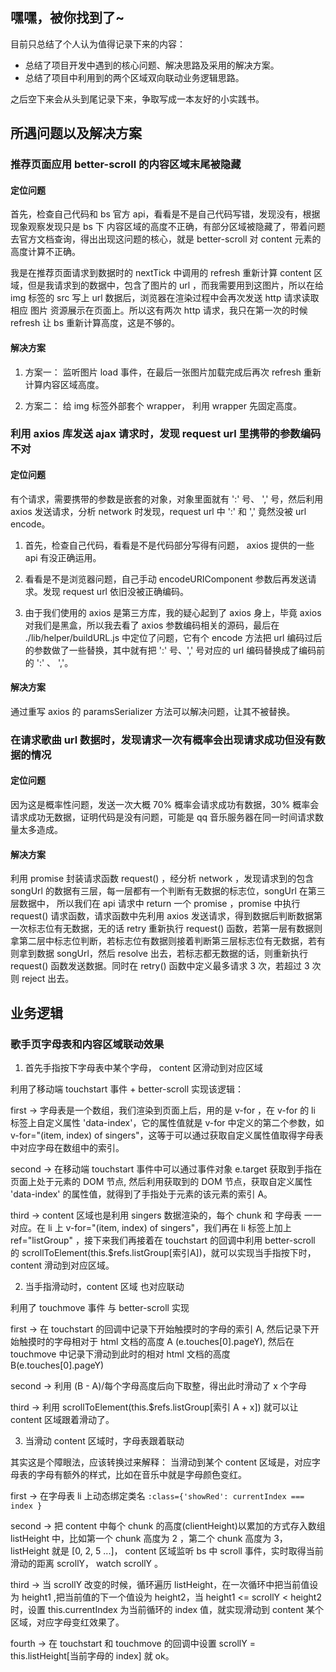 ## 嘿嘿，被你找到了~
目前只总结了个人认为值得记录下来的内容：

- 总结了项目开发中遇到的核心问题、解决思路及采用的解决方案。
- 总结了项目中利用到的两个区域双向联动业务逻辑思路。

之后空下来会从头到尾记录下来，争取写成一本友好的小实践书。

## 所遇问题以及解决方案
### 推荐页面应用 better-scroll 的内容区域末尾被隐藏
#### 定位问题

首先，检查自己代码和 bs 官方 api，看看是不是自己代码写错，发现没有，根据现象观察发现只是 bs 下 内容区域的高度不正确，有部分区域被隐藏了，带着问题去官方文档查询，得出出现这问题的核心，就是 better-scroll 对 content 元素的高度计算不正确。

我是在推荐页面请求到数据时的 nextTick 中调用的 refresh 重新计算 content 区域，但是我请求到的数据中，包含了图片的 url ，而我需要用到这图片，所以在给 img 标签的 src 写上 url 数据后，浏览器在渲染过程中会再次发送 http 请求读取相应 图片 资源展示在页面上。所以这有两次 http 请求，我只在第一次的时候 refresh 让 bs 重新计算高度，这是不够的。

#### 解决方案
1. 方案一： 监听图片 load 事件，在最后一张图片加载完成后再次 refresh 重新计算内容区域高度。

2. 方案二： 给 img 标签外部套个 wrapper， 利用 wrapper 先固定高度。

### 利用 axios 库发送 ajax 请求时，发现 request url 里携带的参数编码不对
#### 定位问题
有个请求，需要携带的参数是嵌套的对象，对象里面就有 ':' 号、 ',' 号，然后利用 axios 发送请求，分析 network 时发现，request url 中 ':' 和 ',' 竟然没被 url encode。

1. 首先，检查自己代码，看看是不是代码部分写得有问题， axios 提供的一些 api 有没正确运用。

2. 看看是不是浏览器问题，自己手动 encodeURIComponent 参数后再发送请求。发现 request url 依旧没被正确编码。

3. 由于我们使用的 axios 是第三方库，我的疑心起到了 axios 身上，毕竟 axios 对我们是黑盒，所以我去看了 axios 参数编码相关的源码，最后在 ./lib/helper/buildURL.js 中定位了问题，它有个 encode 方法把 url 编码过后的参数做了一些替换，其中就有把 ':' 号、',' 号对应的 url 编码替换成了编码前的 ':' 、 ','。

#### 解决方案
通过重写 axios 的 paramsSerializer 方法可以解决问题，让其不被替换。

### 在请求歌曲 url 数据时，发现请求一次有概率会出现请求成功但没有数据的情况
#### 定位问题
因为这是概率性问题，发送一次大概 70% 概率会请求成功有数据，30% 概率会请求成功无数据，证明代码是没有问题，可能是 qq 音乐服务器在同一时间请求数量太多造成。

#### 解决方案
利用 promise 封装请求函数 request() ，经分析 network ，发现请求到的包含 songUrl 的数据有三层，每一层都有一个判断有无数据的标志位，songUrl 在第三层数据中，
所以我们在 api 请求中 return 一个 promise ，promise 中执行 request() 请求函数，请求函数中先利用 axios 发送请求，得到数据后判断数据第一次标志位有无数据，无的话 retry 重新执行 request() 函数，若第一层有数据则拿第二层中标志位判断，若标志位有数据则接着判断第三层标志位有无数据，若有则拿到数据 songUrl，然后 resolve 出去，若标志都无数据的话，则重新执行 request() 函数发送数据。同时在 retry() 函数中定义最多请求 3 次，若超过 3 次 则 reject 出去。

## 业务逻辑

### 歌手页字母表和内容区域联动效果

1. 首先手指按下字母表中某个字母， content 区滑动到对应区域

利用了移动端 touchstart 事件 + better-scroll 实现该逻辑： 

first -> 字母表是一个数组，我们渲染到页面上后，用的是 v-for ，在 v-for 的 li 标签上自定义属性 'data-index'，它的属性值就是 v-for 中定义的第二个参数，如 v-for="(item, index) of singers"，这等于可以通过获取自定义属性值取得字母表中对应字母在数组中的索引。

second -> 在移动端 touchstart 事件中可以通过事件对象 e.target 获取到手指在页面上处于元素的 DOM 节点, 然后利用获取到的 DOM 节点，获取自定义属性 'data-index' 的属性值，就得到了手指处于元素的该元素的索引 A。

third -> content 区域也是利用 singers 数据渲染的，每个 chunk 和 字母表 一一对应。在 li 上 v-for="(item, index) of singers"，我们再在 li 标签上加上 ref="listGroup" ，接下来我们再接着在 touchstart 的回调中利用 better-scroll 的 scrollToElement(this.$refs.listGroup[索引A])，就可以实现当手指按下时， content 滑动到对应区域。

2. 当手指滑动时，content 区域 也对应联动

利用了 touchmove 事件 与 better-scroll 实现

first -> 在 touchstart 的回调中记录下开始触摸时的字母的索引 A, 然后记录下开始触摸时的字母相对于 html 文档的高度 A (e.touches[0].pageY), 然后在 touchmove 中记录下滑动到此时的相对 html 文档的高度 B(e.touches[0].pageY)

second -> 利用 (B - A)/每个字母高度后向下取整，得出此时滑动了 x 个字母

third -> 利用 scrollToElement(this.$refs.listGroup[索引 A + x]) 就可以让 content 区域跟着滑动了。

3. 当滑动 content 区域时，字母表跟着联动

其实这是个障眼法，应该转换过来解释： 当滑动到某个 content 区域是，对应字母表的字母有额外的样式，比如在音乐中就是字母颜色变红。

first -> 在字母表 li 上动态绑定类名 `:class={'showRed': currentIndex === index }`

second -> 把 content 中每个 chunk 的高度(clientHeight)以累加的方式存入数组 listHeight 中，比如第一个 chunk 高度为 2 ，第二个 chunk 高度为 3，listHeight 就是 [0, 2, 5 ...]， content 区域监听 bs 中 scroll 事件，实时取得当前滑动的距离 scrollY， watch scrollY 。

third -> 当 scrollY 改变的时候，循环遍历 listHeight，在一次循环中把当前值设为 height1 ,把当前值的下一个值设为 height2，当 height1 <= scrollY < height2 时，设置 this.currentIndex 为当前循环的 index 值，就实现滑动到 content 某个区域，对应字母变红效果了。

fourth -> 在 touchstart 和 touchmove 的回调中设置 scrollY = this.listHeight[当前字母的 index] 就 ok。



